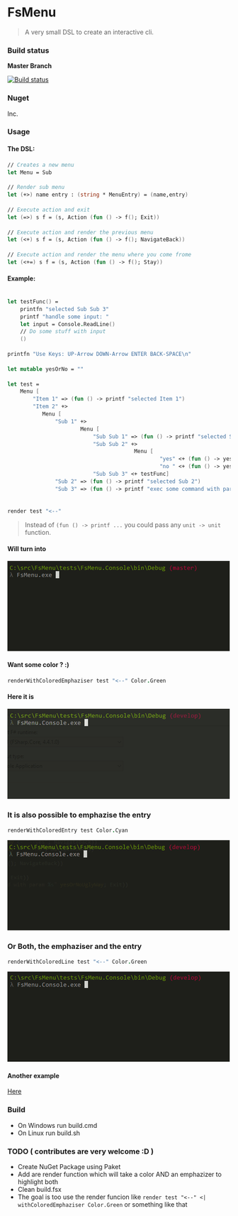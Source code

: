 # FsMenu

> A very small DSL to create an interactive cli.

### Build status

**Master Branch**

[![Build status](https://ci.appveyor.com/api/projects/status/tngsbj4u54o90fit/branch/master?svg=true)](https://ci.appveyor.com/project/Jallah/fsmenu/branch/master)

### Nuget

Inc.

### Usage

#### The DSL:

```fsharp
// Creates a new menu
let Menu = Sub

// Render sub menu
let (+>) name entry : (string * MenuEntry) = (name,entry)

// Execute action and exit
let (=>) s f = (s, Action (fun () -> f(); Exit))

// Execute action and render the previous menu
let (<+) s f = (s, Action (fun () -> f(); NavigateBack))

// Execute action and render the menu where you come frome
let (<+=) s f = (s, Action (fun () -> f(); Stay))
```

#### Example:

```fsharp

let testFunc() = 
    printfn "selected Sub Sub 3"
    printf "handle some input: "
    let input = Console.ReadLine()
    // Do some stuff with input
    ()

printfn "Use Keys: UP-Arrow DOWN-Arrow ENTER BACK-SPACE\n"

let mutable yesOrNo = ""

let test =
    Menu [
        "Item 1" => (fun () -> printf "selected Item 1")
        "Item 2" +>
           Menu [ 
               "Sub 1" +>
                       Menu [
                           "Sub Sub 1" => (fun () -> printf "selected Sub Sub 1")
                           "Sub Sub 2" +>
                                        Menu [
                                                "yes" <+ (fun () -> yesOrNo <- "--yes")
                                                "no " <+ (fun () -> yesOrNo <- "--no") ]
                           "Sub Sub 3" <+ testFunc]
               "Sub 2" => (fun () -> printf "selected Sub 2")
               "Sub 3" => (fun () -> printf "exec some command with param %s" yesOrNo)]] 
               

render test "<--"
```

> Instead of `(fun () -> printf ...` you could pass any `unit -> unit` function.


#### Will turn into

![](https://github.com/nicolaiw/FsMenu/blob/master/misc/sample.gif)

#### Want some color ? :)

```fsharp
renderWithColoredEmphaziser test "<--" Color.Green
```

#### Here it is

![](https://github.com/nicolaiw/FsMenu/blob/master/misc/sample3.gif)

### It is also possible to emphazise the entry

```fsharp
renderWithColoredEntry test Color.Cyan
```

![](https://github.com/nicolaiw/FsMenu/blob/master/misc/sample4.gif)

### Or Both, the emphaziser and the entry

```fsharp
renderWithColoredLine test "<--" Color.Green
```

![](https://github.com/nicolaiw/FsMenu/blob/master/misc/sample5.gif)

#### Another example

[Here](https://github.com/nicolaiw/FsMenu/tree/master/misc)

### Build

+ On Windows run build.cmd
+ On Linux run build.sh

### TODO ( contributes are very welcome :D )
+ Create NuGet Package using Paket
+ Add are render function which will take a color AND an emphazizer to highlight both
+ Clean build.fsx
+ The goal is too use the render funcion like `render test "<--" <| withColoredEmphaziser Color.Green` or something like that
